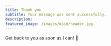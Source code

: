 ```yaml
---
title: Thank you
subtitle: Your message was sent successfully.
description: 
featured_image: /images/main/header.jpg
---
```


Get back to you as soon as I can! 💜